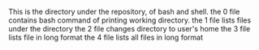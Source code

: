 This is the directory under the repository, of bash and shell.
the 0 file contains bash command of printing working directory.
the 1 file lists files under the directory
the 2 file changes directory to user's home
the 3 file lists file in long format
the 4 file lists all files in long format
